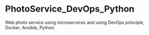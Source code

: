 # PhotoService_DevOps_Python
Web photo service using microservices and using DevOps principle, Docker, Ansible, Python. 
